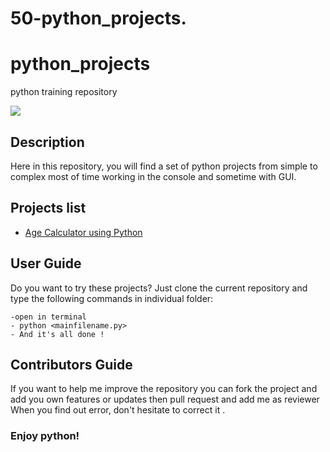 # 50-python_projects.
# python_projects
python training repository

![](resources/python_image.jpg)

## Description

 Here in this repository, you will find a set of python projects from simple to complex 
 most of time working in the console and sometime with GUI.
 
 ## Projects list
 
* [Age Calculator using Python](./Age-Calculator-using-Python.py)

 
 ## User Guide 
 
   Do you want to try these projects? Just clone the current repository and type the following commands in individual folder:
   
    -open in terminal
    - python <mainfilename.py>
    - And it's all done ! 
## Contributors Guide

  If you want to help me improve the repository you can fork the project and add you own features or updates then pull request and add me as reviewer
  When you find out error, don't hesitate to correct it .

  
  
### Enjoy python! 
